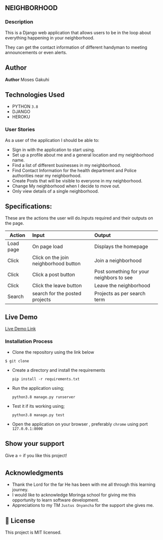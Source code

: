 ## NEIGHBORHOOD 

### Description

This is a Django web application that allows users to be in the loop about everything happening in your neighborhood.

They can get the contact information of different handyman to meeting announcements or even alerts.

## Author

**Author** Moses Gakuhi

## Technologies Used

- PYTHON `3.8`
- DJANGO
- HEROKU

### User Stories
As a user of the application I should be able to:
- Sign in with the application to start using.
- Set up a profile about me and a general location and my neighborhood name.
- Find a list of different businesses in my neighborhood.
- Find Contact Information for the health department and Police authorities near my neighborhood.
- Create Posts that will be visible to everyone in my neighborhood.
- Change My neighborhood when I decide to move out.
- Only view details of a single neighborhood.

## Specifications:
These are the actions the user will do.Inputs required and their outputs on the page. 


  | Action       | Input                                      |Output                                     |
  | ----------   |:-------------                              | :------                                   |
  | Load page    |On page load                                | Displays the homepage                     |
  | Click        |Click on the join neighborhood button       |Join a neighborhood                        |
  | Click        |Click a post button                         | Post something for your neighbors to see  |
  | Click        |Click the leave button                      | Leave the neighborhood                    |
  | Search       |search for the posted projects              | Projects as per search term               |

## Live Demo

[Live Demo Link]()


### Installation Process

- Clone the repository using the link below

```
$ git clone 

```

- Create a directory and install the requirements

  ```
  pip install -r requirements.txt
  ```
- Run the application using;
  ```
  python3.8 manage.py runserver
  ```
- Test it if its working using;
  ```
  python3.8 manage.py test
  ```
- Open the application on your browser , preferably `chrome` using port `127.0.0.1:8000`


## Show your support

Give a ⭐️ if you like this project!

## Acknowledgments

- Thank the Lord for the far He has been with me all through this learning journey.
- I would like to acknowledge Moringa school for giving me this opportunity to learn software development.
- Appreciations to  my TM `Justus Onyancha` for the support she gives me.

## 📝 License

This project is MIT licensed.